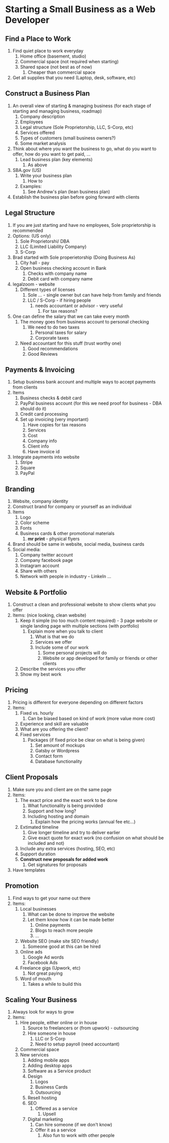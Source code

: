# Starting a Small Business as a Web Developer #
## Find a Place to Work ##
1. Find quiet place to work everyday
	1. Home office (basement, studio)
	2. Commercial space (not required when starting)
	3. Shared space (not best as of now)
		1. Cheaper than commercial space
2. Get all supplies that you need (Laptop, desk, software, etc)

## Construct a Business Plan ##
1. An overall view of starting & managing business (for each stage of starting and managing business, roadmap)
	1. Company description
	2. Employees
	3. Legal structure (Sole Proprietorship, LLC, S-Corp, etc)
	4. Services offered
	5. Types of customers (small business owners?)
	6. Some market analysis
2. Think about where you want the business to go, what do you want to offer, how do you want to get paid, ...
	1. Lead business plan (key elements)
		1. As above
3. SBA.gov (US)
	1. Write your business plan
		1. How to
	2. Examples:
		1. See Andrew's plan (lean business plan)
4. Establish the business plan before going forward with clients

## Legal Structure ##
1. If you are just starting and have no employees, Sole proprietorship is recommended
2. Options: (US only)
	1. Sole Proprietorshi/ DBA
	2. LLC (Limited Liability Company)
	3. S-Corp
3. Brad started with Sole properietorship (Doing Business As)
	1. City hall - pay
	2. Open business checking account in Bank
		1. Checks with company name
		2. Debit card with company name
4. legalzoom - website
	1. Different types of licenses
		1. Sole ... - single owner but can have help from family and friends
		2. LLC / S-Corp - if hiring people
			1. needs accountant or advisor - very useful
				1. For tax reasons?
5. One can define the salary that we can take every month
	1. The money goes from business account to personal checking
		1. We need to do two taxes
			1. Personal taxes for salary
			2. Corporate taxes
	2. Need accountant for this stuff (trust worthy one)
		1. Good recommendations
		2. Good Reviews

## Payments & Invoicing ##
1. Setup business bank account and multiple ways to accept payments from clients
2. Items
	1. Business checks & debit card
	2. PayPal business account (for this we need proof for business - DBA should do it)
	3. Credit card processing
	4. Set up invoicing (very important)
		1. Have copies for tax reasons
		2. Services
		3. Cost
		4. Company info
		5. Client info
		6. Have invoice id
3. Integrate payments into website
	1. Stripe
	2. Square
	3. PayPal

## Branding ##
1. Website, company identity
2. Construct brand for company or yourself as an individual
3. Items
	1. Logo
	2. Color scheme
	3. Fonts
	4. Business cards & other promotional materials
		1. **mr print** - physical flyers
4. Brand should be same in website, social media, business cards
5. Social media:
	1. Company twitter account
	2. Company facebook page
	3. Instagram account
	4. Share with others
	5. Network with people in industry - LinkeIn ...

## Website & Portfolio ##
1. Construct a clean and professional website to show clients what you offer
2. Items: (nice looking, clean website)
	1. Keep it simple (no too much content required) - 3 page website or single landing page with multiple sections (with portfolio)
		1. Explain more when you talk to client
			1. What is that we do
			2. Services we offer
			3. Include some of our work
				1. Some personal projects will do
				2. Website or app developed for family or friends or other clients
	2. Describe the services you offer
	3. Show my best work

## Pricing ##
1. Pricing is different for everyone depending on different factors
2. Items:
	1. Fixed vs. hourly
		1. Can be biased based on kind of work (more value more cost)
	2. Experience and skill are valuable
	3. What are you offering the client?
	4. Fixed services
		1. Packages (if fixed price be clear on what is being given)
			1. Set amount of mockups
			2. Gatsby or Wordpress
			3. Contact form
			4. Database functionality

## Client Proposals ##
1. Make sure you and client are on the same page
2. Items:
	1. The exact price and the exact work to be done
		1. What functionality is being provided
		2. Support and how long?
		3. Including hosting and domain
			1. Explain how the pricing works (annual fee etc...)
	2. Extimated timeline
		1. Give longer timeline and try to deliver earlier
		2. Give exact quote for exact work (no confusion on what should be included and not)
	3. Include any extra services (hosting, SEO, etc)
	4. Support duration
	5. **Construct new proposals for added work**
		1. Get signatures for proposals
3. Have templates

## Promotion ##
1. Find ways to get your name out there
2. Items:
	1. Local businesses
		1. What can be done to improve the website
		2. Let them know how it can be made better
			1. Online payments
			2. Blogs to reach more people
			3. ...
	2. Website SEO (make site SEO friendly)
		1. Someone good at this can be hired
	3. Online ads
		1. Google Ad words
		2. Facebook Ads
	4. Freelance gigs (Upwork, etc)
		1. Not great paying
	5. Word of mouth
		1. Takes a while to build this

## Scaling Your Business ##
1. Always look for ways to grow
2. Items:
	1. Hire people, either online or in house
		1. Source to freelancers or (from upwork) - outsourcing
		2. Hire someone in house
			1. LLC or S-Corp
			2. Need to setup payroll (need accountant)
	2. Commercial space
	3. New services
		1. Adding mobile apps
		2. Adding desktop apps
		3. Software as a Service product
		4. Design
			1. Logos
			2. Business Cards
			3. Outsourcing
		5. Resell hosting
		6. SEO
			1. Offered as a service
				1. Upsell
		7. Digital marketing
			1. Can hire someone (if we don't know)
			2. Offer it as a service
				1. Also fun to work with other people
